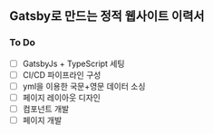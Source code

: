 ## Gatsby로 만드는 정적 웹사이트 이력서

### To Do

- [ ] GatsbyJs + TypeScript 세팅
- [ ] CI/CD 파이프라인 구성
- [ ] yml을 이용한 국문+영문 데이터 소싱
- [ ] 페이지 레이아웃 디자인
- [ ] 컴포넌트 개발
- [ ] 페이지 개발
